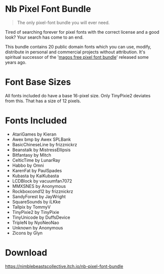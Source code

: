 # Nb Pixel Font Bundle
> The only pixel-font bundle you will ever need.

Tired of searching forever for pixel fonts with the correct license and a good look?
Your search has come to an end. 

This bundle contains 20 public domain fonts which you can use, modify, distribute in personal and commercial projects without attribution.​
It's spiritual successor of the '[magos free pixel font bundle](https://nimblebeastscollective.itch.io/magosfonts)' released some years ago.


# ​Font Base Sizes

​All fonts included do have a base 16-pixel size. Only TinyPixie2 deviates from this. That has a size of 12 pixels.

# Fonts Included

- AtariGames by Kieran
- Awex bmp by Awex SPLBank
- BasicChineseLine by frizznickrz
- Beanstalk by MistressEllipsis
- Bitfantasy by Mitch
- CelticTime by LunarRay
- Habbo by Omni
- KarenFat by PaulSpades
- Kubasta by KaiKubasta
- LCDBlock by vacuumfan7072
- MMXSNES by Anonymous
- Rockboxcond12 by frizznickrz
- SandyForest by JayWright
- SquareSounds by iLKke
- Tallpix by TommyV
- TinyPixie2 by TinyPixie
- TinyUnicode by DuffsDevice
- TripleN by NyoNeoNao
- Unknown by Anonymous
- Zicons by Glyn

# Download
https://nimblebeastscollective.itch.io/nb-pixel-font-bundle